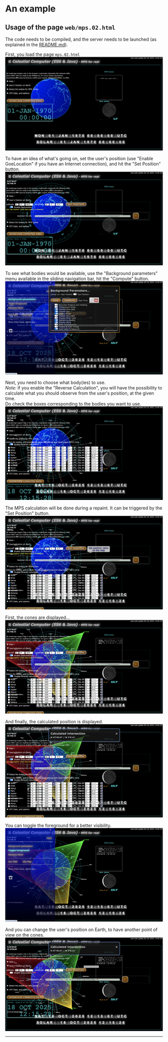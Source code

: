 # An example

## Usage of the page `web/mps.02.html`

The code needs to be compiled, and the server needs to be launched (as explained in the [README.md](README.md)).

First, you load the page `mps.02.html`
![01](./doc/MPS.01.png)

To have an idea of what's going on, set the user's position (use "Enable GoeLocation" if you have an Internet connection), and hit the "Set Position" button.
![02](./doc/MPS.02.png)

To see what bodies would be available, use the "Background parameters" menu available in the sliding navigation bar, hit the "Compute" button. 
![03](./doc/MPS.03.png)

Next, you need to choose what body(ies) to use.  
_Note:_ if you enable the "Reverse Calculation", you will have the possibility to calculate what you should observe from the user's position, at the given time.  
Do check the boxes corresponding to the bodies you want to use.
![04](./doc/MPS.04.png)

The MPS calculation will be done during a repaint. It can be triggered by the "Set Position" button. 
![05](./doc/MPS.05.png)

First, the cones are displayed...
![06](./doc/MPS.06.png)

And finally, the calculated position is displayed.
![07](./doc/MPS.07.png)

You can toggle the foreground for a better visibility.
![08](./doc/MPS.08.png)

And you can change the user's position on Earth, to have another point of view on the cones.
![09](./doc/MPS.09.png)

---